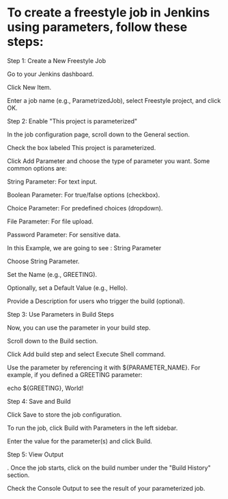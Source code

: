 # To create a freestyle job in Jenkins using parameters, follow these steps:
  
  Step 1: Create a New Freestyle Job
  
  Go to your Jenkins dashboard.
  
  Click New Item.

  Enter a job name (e.g., ParametrizedJob), select Freestyle project, and click OK.

  Step 2: Enable "This project is parameterized"

  In the job configuration page, scroll down to the General section.

  Check the box labeled This project is parameterized.

  Click Add Parameter and choose the type of parameter you want. Some common options are:

  String Parameter: For text input.

  Boolean Parameter: For true/false options (checkbox).

  Choice Parameter: For predefined choices (dropdown).

  File Parameter: For file upload.

  Password Parameter: For sensitive data.

  In this Example, we are going to see : String Parameter
  
  Choose String Parameter.

  Set the Name (e.g., GREETING).

  Optionally, set a Default Value (e.g., Hello).

  Provide a Description for users who trigger the build (optional).

  Step 3: Use Parameters in Build Steps

  Now, you can use the parameter in your build step.

  Scroll down to the Build section.

  Click Add build step and select Execute Shell command.

  Use the parameter by referencing it with ${PARAMETER_NAME}. For example, if you defined a GREETING parameter:

  echo ${GREETING}, World!

  Step 4: Save and Build

  Click Save to store the job configuration.

  To run the job, click Build with Parameters in the left sidebar.

  Enter the value for the parameter(s) and click Build.

  Step 5: View Output

. Once the job starts, click on the build number under the "Build History" section.
  
  Check the Console Output to see the result of your parameterized job.
